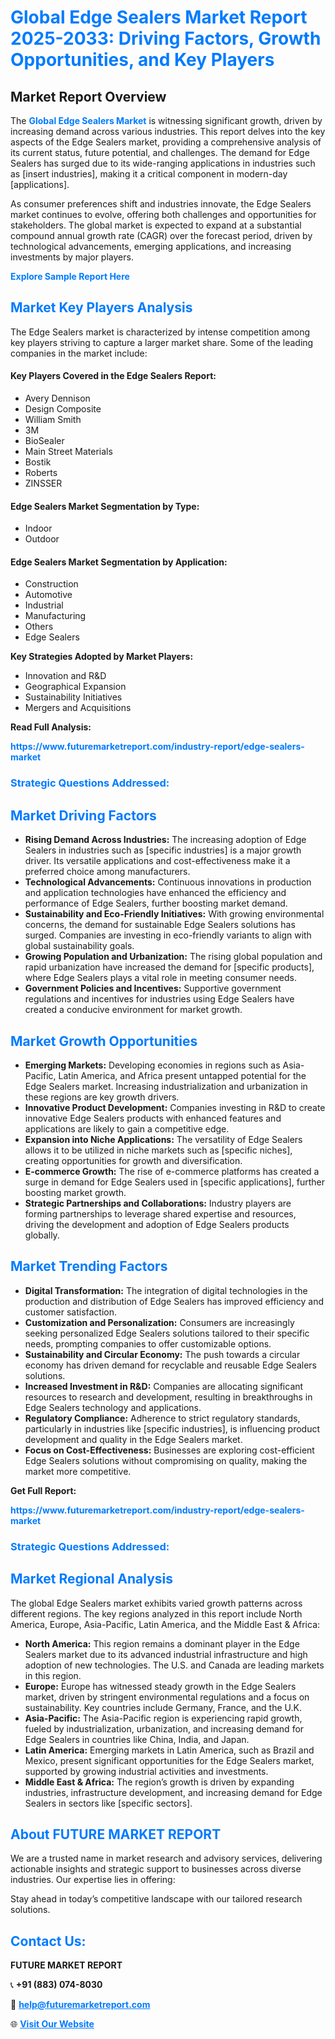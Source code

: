<h1 style="color: #007BFF;">Global Edge Sealers Market Report 2025-2033: Driving Factors, Growth Opportunities, and Key Players</h1>

<section id="overview">
<h2>Market Report Overview</h2>
<p>The <a href="https://www.futuremarketreport.com/industry-report/edge-sealers-market" style="color: #007BFF; text-decoration: none;"><strong>Global Edge Sealers Market</strong></a> is witnessing significant growth, driven by increasing demand across various industries. This report delves into the key aspects of the Edge Sealers market, providing a comprehensive analysis of its current status, future potential, and challenges. The demand for Edge Sealers has surged due to its wide-ranging applications in industries such as [insert industries], making it a critical component in modern-day [applications].</p>
<p>As consumer preferences shift and industries innovate, the Edge Sealers market continues to evolve, offering both challenges and opportunities for stakeholders. The global market is expected to expand at a substantial compound annual growth rate (CAGR) over the forecast period, driven by technological advancements, emerging applications, and increasing investments by major players.</p>
</section>

<section id="overview">
<p><a href="https://www.futuremarketreport.com/request-sample/reportId=111192" style="color: #007BFF; text-decoration: none;"><strong>Explore Sample Report Here</strong></a></p>
</section>

<section id="key-players">
<h2 style="color: #007BFF;">Market Key Players Analysis</h2>
<p>The Edge Sealers market is characterized by intense competition among key players striving to capture a larger market share. Some of the leading companies in the market include:</p>
<h4>Key Players Covered in the Edge Sealers Report:</h4>
<ul><li>Avery Dennison</li><li>Design Composite</li><li>William Smith</li><li>3M</li><li>BioSealer</li><li>Main Street Materials</li><li>Bostik</li><li>Roberts</li><li>ZINSSER</li></ul>
<h4>Edge Sealers Market Segmentation by Type:</h4>
<ul><li>Indoor</li><li>Outdoor</li></ul>

<h4>Edge Sealers Market Segmentation by Application:</h4>
<ul><li>Construction</li><li>Automotive</li><li>Industrial</li><li>Manufacturing</li><li>Others</li><li>Edge Sealers</li></ul>
<p><strong>Key Strategies Adopted by Market Players:</strong></p>
<ul>
<li>Innovation and R&D</li>
<li>Geographical Expansion</li>
<li>Sustainability Initiatives</li>
<li>Mergers and Acquisitions</li>
</ul>
</section>

<section>
<p><strong>Read Full Analysis: </strong></p><a href="https://www.futuremarketreport.com/industry-report/edge-sealers-market" style="color: #007BFF; text-decoration: none;"><strong>https://www.futuremarketreport.com/industry-report/edge-sealers-market</strong></a>
<h3 style="color: #007BFF;">Strategic Questions Addressed:</h3>
</section>

<section id="driving-factors">
<h2 style="color: #007BFF;">Market Driving Factors</h2>
<ul>
<li><strong>Rising Demand Across Industries:</strong> The increasing adoption of Edge Sealers in industries such as [specific industries] is a major growth driver. Its versatile applications and cost-effectiveness make it a preferred choice among manufacturers.</li>
<li><strong>Technological Advancements:</strong> Continuous innovations in production and application technologies have enhanced the efficiency and performance of Edge Sealers, further boosting market demand.</li>
<li><strong>Sustainability and Eco-Friendly Initiatives:</strong> With growing environmental concerns, the demand for sustainable Edge Sealers solutions has surged. Companies are investing in eco-friendly variants to align with global sustainability goals.</li>
<li><strong>Growing Population and Urbanization:</strong> The rising global population and rapid urbanization have increased the demand for [specific products], where Edge Sealers plays a vital role in meeting consumer needs.</li>
<li><strong>Government Policies and Incentives:</strong> Supportive government regulations and incentives for industries using Edge Sealers have created a conducive environment for market growth.</li>
</ul>
</section>

<section id="growth-opportunities">
<h2 style="color: #007BFF;">Market Growth Opportunities</h2>
<ul>
<li><strong>Emerging Markets:</strong> Developing economies in regions such as Asia-Pacific, Latin America, and Africa present untapped potential for the Edge Sealers market. Increasing industrialization and urbanization in these regions are key growth drivers.</li>
<li><strong>Innovative Product Development:</strong> Companies investing in R&D to create innovative Edge Sealers products with enhanced features and applications are likely to gain a competitive edge.</li>
<li><strong>Expansion into Niche Applications:</strong> The versatility of Edge Sealers allows it to be utilized in niche markets such as [specific niches], creating opportunities for growth and diversification.</li>
<li><strong>E-commerce Growth:</strong> The rise of e-commerce platforms has created a surge in demand for Edge Sealers used in [specific applications], further boosting market growth.</li>
<li><strong>Strategic Partnerships and Collaborations:</strong> Industry players are forming partnerships to leverage shared expertise and resources, driving the development and adoption of Edge Sealers products globally.</li>
</ul>
</section>

<section id="trending-factors">
<h2 style="color: #007BFF;">Market Trending Factors</h2>
<ul>
<li><strong>Digital Transformation:</strong> The integration of digital technologies in the production and distribution of Edge Sealers has improved efficiency and customer satisfaction.</li>
<li><strong>Customization and Personalization:</strong> Consumers are increasingly seeking personalized Edge Sealers solutions tailored to their specific needs, prompting companies to offer customizable options.</li>
<li><strong>Sustainability and Circular Economy:</strong> The push towards a circular economy has driven demand for recyclable and reusable Edge Sealers solutions.</li>
<li><strong>Increased Investment in R&D:</strong> Companies are allocating significant resources to research and development, resulting in breakthroughs in Edge Sealers technology and applications.</li>
<li><strong>Regulatory Compliance:</strong> Adherence to strict regulatory standards, particularly in industries like [specific industries], is influencing product development and quality in the Edge Sealers market.</li>
<li><strong>Focus on Cost-Effectiveness:</strong> Businesses are exploring cost-efficient Edge Sealers solutions without compromising on quality, making the market more competitive.</li>
</ul>
</section>

<section>
<p><strong>Get Full Report: </strong></p><a href="https://www.futuremarketreport.com/industry-report/edge-sealers-market" style="color: #007BFF; text-decoration: none;"><strong>https://www.futuremarketreport.com/industry-report/edge-sealers-market</strong></a>
<h3 style="color: #007BFF;">Strategic Questions Addressed:</h3>
</section>


<section id="regional-analysis">
<h2 style="color: #007BFF;">Market Regional Analysis</h2>
<p>The global Edge Sealers market exhibits varied growth patterns across different regions. The key regions analyzed in this report include North America, Europe, Asia-Pacific, Latin America, and the Middle East & Africa:</p>
<ul>
<li><strong>North America:</strong> This region remains a dominant player in the Edge Sealers market due to its advanced industrial infrastructure and high adoption of new technologies. The U.S. and Canada are leading markets in this region.</li>
<li><strong>Europe:</strong> Europe has witnessed steady growth in the Edge Sealers market, driven by stringent environmental regulations and a focus on sustainability. Key countries include Germany, France, and the U.K.</li>
<li><strong>Asia-Pacific:</strong> The Asia-Pacific region is experiencing rapid growth, fueled by industrialization, urbanization, and increasing demand for Edge Sealers in countries like China, India, and Japan.</li>
<li><strong>Latin America:</strong> Emerging markets in Latin America, such as Brazil and Mexico, present significant opportunities for the Edge Sealers market, supported by growing industrial activities and investments.</li>
<li><strong>Middle East & Africa:</strong> The region’s growth is driven by expanding industries, infrastructure development, and increasing demand for Edge Sealers in sectors like [specific sectors].</li>
</ul>
</section>

<footer>
<h2 style="color: #007BFF;">About FUTURE MARKET REPORT</h2>
<p>We are a trusted name in market research and advisory services, delivering actionable insights and strategic support to businesses across diverse industries. Our expertise lies in offering:</p>

<p>Stay ahead in today’s competitive landscape with our tailored research solutions.</p>

<h2 style="color: #007BFF;">Contact Us:</h2>
<p><strong>FUTURE MARKET REPORT</strong></p>
<p>📞 <strong>+91 (883) 074-8030</strong></p>
<p>📧 <strong><a href="mailto:help@futuremarketreport.com" style="color: #007BFF;">help@futuremarketreport.com</a></strong></p>
<p>🌐 <strong><a href="https://www.futuremarketreport.com/" style="color: #007BFF;">Visit Our Website</a></strong></p>
</footer>